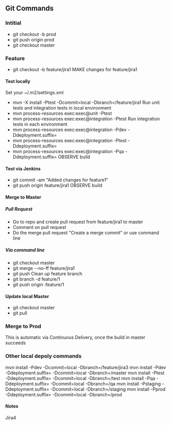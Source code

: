## Git Commands

### Intitial
* git checkout -b prod
* git push origin prod
* git checkout master

### Feature
* git checkout -b feature/jira1
MAKE changes for feature/jira1

#### Test locally
Set your ~/.m2/settings.xml
* mvn -X install -Ptest -Dcommit=local -Dbranch=/feature/jira1 
Run unit tests and integration tests in local environment
* mvn process-resources exec:exec@unit -Ptest
* mvn process-resources exec:exec@integration -Ptest
Run integration tests in each environment
* mvn process-resources exec:exec@integration -Pdev -Ddeployment.suffix=
* mvn process-resources exec:exec@integration -Ptest -Ddeployment.suffix=
* mvn process-resources exec:exec@integration -Pqa -Ddeployment.suffix=
OBSERVE build

#### Test via Jenkins
* git commit -am  "Added changes for feature1"
* git push origin feature/jira1
OBSERVE build

#### Merge to Master
##### Pull Request
* Go to repo and create pull request from feature/jira1 to master
* Comment on pull request
* Do the merge pull request "Create a merge commit" or use command line

##### Via command line
* git checkout master
* git merge --no-ff feature/jira1
* git push
Clean up feature branch
* git branch -d feature/1
* git push origin :feature/1

#### Update local Master
* git checkout master
* git pull

### Merge to Prod
This is automatic via Continuous Delivery, once the build in master succeeds

### Other local depoly commands
mvn install -Pdev -Dcommit=local -Dbranch=/feature/jira3
mvn install -Pdev -Ddeployment.suffix= -Dcommit=local -Dbranch=/master
mvn install -Ptest -Ddeployment.suffix= -Dcommit=local -Dbranch=/test
mvn install -Pqa -Ddeployment.suffix= -Dcommit=local -Dbranch=/qa
mvn install -Pstaging -Ddeployment.suffix= -Dcommit=local -Dbranch=/staging
mvn install -Pprod -Ddeployment.suffix= -Dcommit=local -Dbranch=/prod

#### Notes
Jira4

